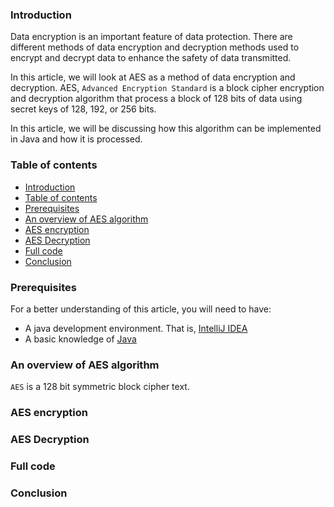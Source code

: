 ### Introduction
Data encryption is an important feature of data protection. There are different methods of data encryption and decryption methods used to encrypt and decrypt data to enhance the safety of data transmitted.

In this article, we will look at AES as a method of data encryption and decryption. AES, `Advanced Encryption Standard` is a block cipher encryption and decryption algorithm that process a block of 128 bits of data using secret keys of 128, 192, or 256 bits.

In this article, we will be discussing how this algorithm can be implemented in Java and how it is processed.

### Table of contents
- [Introduction](#introduction)
- [Table of contents](#table-of-contents)
- [Prerequisites](#prerequisites)
- [An overview of AES algorithm](#an-overview-of-aes-algorithm)
- [AES encryption](#aes-encryption)
- [AES Decryption](#aes-decryption)
- [Full code](#full-code)
- [Conclusion](#conclusion)

### Prerequisites
For a better understanding of this article, you will need to have:
- A java development environment. That is, [IntelliJ IDEA](https://www.jetbrains.com/idea/download/?source=google&medium=cpc&campaign=9736964638&gclid=Cj0KCQiAubmPBhCyARIsAJWNpiNOwE9JwyLDkoU1GpO5pX7drlhJMi3417AGha6fh1oudpCIhXUNTj0aAiOoEALw_wcB#section=windows)
- A basic knowledge of [Java](https://www.tutorialspoint.com/java/index.htm)

### An overview of AES algorithm
`AES` is a 128 bit symmetric block cipher text.

### AES encryption

### AES Decryption

### Full code

### Conclusion
